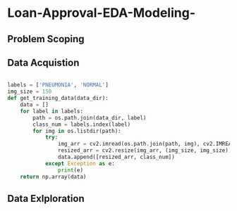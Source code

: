 # Loan-Approval-EDA-Modeling-


## Problem Scoping



## Data Acquistion

``` python

labels = ['PNEUMONIA', 'NORMAL']
img_size = 150
def get_training_data(data_dir):
    data = [] 
    for label in labels: 
        path = os.path.join(data_dir, label)
        class_num = labels.index(label)
        for img in os.listdir(path):
            try:
                img_arr = cv2.imread(os.path.join(path, img), cv2.IMREAD_GRAYSCALE)
                resized_arr = cv2.resize(img_arr, (img_size, img_size)) # Reshaping images to preferred size
                data.append([resized_arr, class_num])
            except Exception as e:
                print(e)
    return np.array(data)

```
## Data Exlploration


